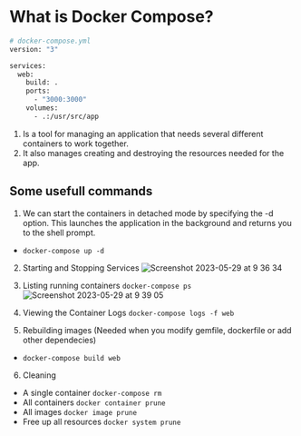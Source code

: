 # What is Docker Compose? 

```bash
# docker-compose.yml
version: "3"

services:
  web:
    build: .
    ports:
      - "3000:3000"
    volumes:
      - .:/usr/src/app
```

1. Is a tool for managing an application that needs several different containers to work together.
2. It also manages creating and destroying the resources needed for the app.

## Some usefull commands
1. We can start the containers in detached mode by specifying the -d option. This launches the application in the background and returns you to the shell prompt.
- `docker-compose up -d`

2. Starting and Stopping Services
![Screenshot 2023-05-29 at 9 36 34](https://github.com/daniel-enqz/ruby-corners-100/assets/72522628/664a75bb-041c-4d98-8f87-e6fd978fb1b0)

3. Listing running containers `docker-compose ps`
![Screenshot 2023-05-29 at 9 39 05](https://github.com/daniel-enqz/ruby-corners-100/assets/72522628/4e1e6ffb-7022-460c-b61a-63db05234c36)

4. Viewing the Container Logs `docker-compose logs -f web` 

5. Rebuilding images (Needed when you modify gemfile, dockerfile or add other dependecies)
- `docker-compose build web`

6. Cleaning
- A single container `docker-compose rm`
- All containers `docker container prune`
- All images `docker image prune`
- Free up all resources `docker system prune`
